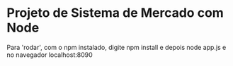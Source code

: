 # Projeto de Sistema de Mercado com Node

Para 'rodar',
com o npm instalado,
digite npm install 
e depois node app.js 
e no navegador localhost:8090
